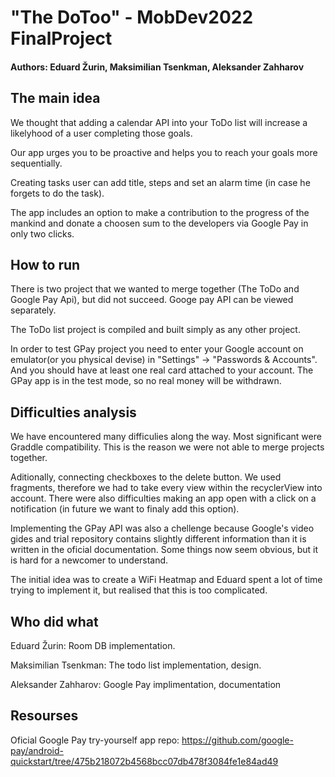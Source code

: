 # "The DoToo" - MobDev2022 FinalProject 
#### Authors: Eduard Žurin, Maksimilian Tsenkman, Aleksander Zahharov

## The main idea
We thought that adding a calendar API into your ToDo list will increase a likelyhood of a user completing those goals.

Our app urges you to be proactive and helps you to reach your goals more sequentially.

Creating tasks user can add title, steps and set an alarm time (in case he forgets to do the task). 

The app includes an option to make a contribution to the progress of the mankind and donate a choosen sum to the developers via Google Pay in only two clicks.

## How to run
There is two project that we wanted to merge together (The ToDo and Google Pay Api), but did not succeed.
Googe pay API can be viewed separately.

The ToDo list project is compiled and built simply as any other project.

In order to test GPay project you need to enter your Google account on emulator(or you physical devise) in "Settings" -> "Passwords & Accounts".
And you should have at least one real card attached to your account. The GPay app is in the test mode, so no real money will be withdrawn.

## Difficulties analysis
We have encountered many difficulies along the way.
Most significant were Graddle compatibility. This is the reason we were not able to merge projects together.

Aditionally, connecting checkboxes to the delete button. We used fragments, therefore we had to take every view within the recyclerView into account.
There were also difficulties making an app open with a click on a notification (in future we want to finaly add this option).

Implementing the GPay API was also a chellenge because Google's video gides and trial repository contains slightly different information than it is written in the oficial documentation. Some things now seem obvious, but it is hard for a newcomer to understand.

The initial idea was to create a WiFi Heatmap and Eduard spent a lot of time trying to implement it, but realised that this is too complicated.

## Who did what
Eduard Žurin: Room DB implementation.

Maksimilian Tsenkman: The todo list implementation, design.

Aleksander Zahharov: Google Pay implimentation, documentation

## Resourses
Oficial Google Pay try-yourself app repo: https://github.com/google-pay/android-quickstart/tree/475b218072b4568bcc07db478f3084fe1e84ad49
